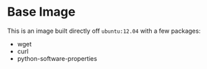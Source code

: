 # Base Image

This is an image built directly off `ubuntu:12.04` with a few packages:

- wget
- curl
- python-software-properties